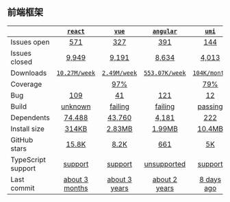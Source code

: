 ## 前端框架
|   | [`react`][b0] | [`vue`][r0] | [`angular`][n0] | [`umi`][k0] |
|---|:---:|:---:|:----:|:----:|
| Issues open           | [571][IO1] | [327][IO2] | [391][IO3] | [144][IO4] |
| Issues closed         | [9,949][IC1] | [9,191][IC2] | [8,634][IC3] | [4,013][IC4] |
| Downloads             | [`10.27M/week`][DL1] | [`2.49M/week`][DL2] | [`553.07K/week`][DL3] | [`104K/month`][DL4] |
| Coverage             |  | [97%][cover2] |  | [79%][cover4] |
| Bug             | [109][bug1] | [41][bug2] | [121][bug3] | [12][bug4] |
| Build                 | [unknown][bd1] | [failing][bd2] | [failing][bd3] | [passing][bd4] |
| Dependents            | [74,488][dep1] | [43,760][dep2] | [4,181][dep3] | [222][dep4] |
| Install size          | [314KB][IS1] | [2.83MB][IS2] | [1.99MB][IS3] | [10.4MB][IS4] |
| GitHub stars          | [15.8K][stars1] | [8.2K][stars2] | [661][stars3] | [5K][stars4] |
| TypeScript support    | [support][TS1] | [support][TS2] | [unsupported][TS3] | [support][TS4] |
| Last commit           | [about 3 months][commits1] | [about 3 years][commits2] | [about 2 years][commits3] | [8 days ago][commits4] |

[b0]: https://github.com/facebook/react
[r0]: https://github.com/vuejs/vue
[n0]: https://github.com/angular/angular.js
[k0]: https://github.com/umijs/umi

[IO1]: https://github.com/facebook/react/issues
[IO2]: https://github.com/vuejs/vue/issues
[IO3]: https://github.com/angular/angular.js/issues
[IO4]: https://github.com/umijs/umi/issues
[IC1]: https://github.com/facebook/react/issues
[IC2]: https://github.com/vuejs/vue/issues
[IC3]: https://github.com/angular/angular.js/issues
[IC4]: https://github.com/umijs/umi/issues

[DL1]: https://www.npmjs.com/package/react
[DL2]: https://www.npmjs.com/package/vue
[DL3]: https://www.npmjs.com/package/angular
[DL4]: https://www.npmjs.com/package/umi

[cover2]: https://codecov.io/github/vuejs/vue
[cover4]: https://codecov.io/github/umijs/umi

[bug1]: https://github.com/facebook/react/issues?page=1&q=is%3Aopen+is%3Aissue+label%3A%22Type%3A+Bug%22
[bug2]: https://github.com/vuejs/vue/issues?page=1&q=is%3Aopen+is%3Aissue+label%3Abug
[bug3]: https://github.com/angular/angular.js/issues?page=5&q=is%3Aopen+is%3Aissue+label%3A%22type%3A+bug%22
[bug4]: https://github.com/umijs/umi/issues?q=is%3Aopen+is%3Aissue+label%3Atype%28bug%29

[bd1]: https://travis-ci.org/github/facebook/react
[bd2]: https://travis-ci.org/github/vuejs/vue
[bd3]: https://travis-ci.org/github/angular/angular.js
[bd4]: https://travis-ci.org/github/umijs/umi

[dep1]: https://www.npmjs.com/package/react
[dep2]: https://www.npmjs.com/package/vue
[dep3]: https://www.npmjs.com/package/angular
[dep4]: https://www.npmjs.com/package/umi

[IS1]: https://packagephobia.com/result?p=react
[IS2]: https://packagephobia.com/result?p=vue
[IS3]: https://packagephobia.com/result?p=angular
[IS4]: https://packagephobia.com/result?p=umi

[stars1]: https://github.com/dropzone/dropzone/stargazers
[stars2]: https://github.com/FineUploader/fine-uploader/stargazers
[stars3]: https://github.com/hayageek/jquery-upload-file/stargazers
[stars4]: https://github.com/kartik-v/bootstrap-fileinput/stargazers

[TS1]: https://www.npmjs.com/package/@types/dropzone
[TS2]: https://github.com/FineUploader/fine-uploader/search?l=typescript
[TS3]: https://github.com/hayageek/jquery-upload-file/search?l=javascript
[TS4]: https://www.npmjs.com/package/@types/bootstrap-fileinput

[commits1]: https://github.com/dropzone/dropzone/commits
[commits2]: https://github.com/FineUploader/fine-uploader/commits
[commits3]: https://github.com/hayageek/jquery-upload-file/commits
[commits4]: https://github.com/kartik-v/bootstrap-fileinput/commits

